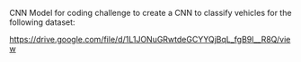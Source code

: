 CNN Model for coding challenge to create a CNN to classify vehicles for the following dataset:

https://drive.google.com/file/d/1L1JONuGRwtdeGCYYQjBqL_fgB9l__R8Q/view
